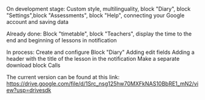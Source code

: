 On development stage:
Custom style, multilinguality, block "Diary", block "Settings",block "Assessments", block "Help", connecting your Google account and saving data

Already done: 
Block "timetable", block "Teachers", display the time to the end and beginning of lessons in notification

In process: 
Create and configure Block "Diary"
Adding edit fields
Adding a header with the title of the lesson in the notification
Make a separate download block Calls

The current version can be found at this link: https://drive.google.com/file/d/1Src_nsg125hw70MXFkNAS10BbRE1_mN2/view?usp=drivesdk
